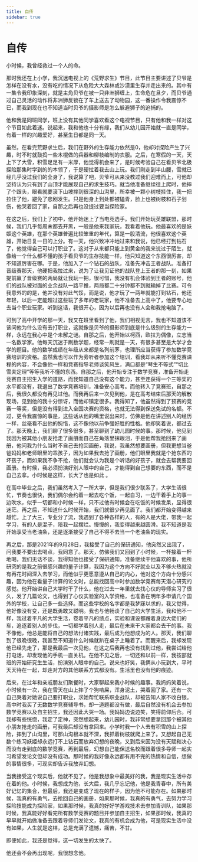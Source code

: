 ```yaml
---
title: 自传
sidebar: true
---
```


# 自传

<ClientOnly>
<title-pv/>
</ClientOnly>

小时候，我曾经救过一个人的命。


那时我还在上小学，我沉迷电视上的《荒野求生》节目，此节目主要讲述了贝爷是怎样在没有水，没有吃的情况下从危险大大森林或沙漠里生存并走出来的。其中有一集令我印象深刻，就是主角贝爷在被一只非洲狮缠上，生命危在旦夕，而贝爷通过自己灵活的动作将非洲狮反锁在了车上送去了动物园，这一番操作令我震惊不已，而我到现在也不知道当时贝爷的摄影师是怎么躲避狮子的追捕的。


他和我是同班同学，班上没有其他同学喜欢看这个电视节目，只有他和我一样对这个节目如此着迷。说起来，我和他也十分有缘，我们从幼儿园开始就一直是同学，有着一样的兴趣爱好，甚至生日都是同一天。


虽然，在看完荒野求生后，我们在野外的生存能力依然是0，他却对探险产生了兴趣，时不时就鼓捣一些木棍做的兵器和柳枝编制的衣服。之后，在寒假的一天，天上下了大雪，积雪足足有一米厚，他觉得机会来了，是时候考验自己在看贝爷北极探险那集时学到的的本领了，于是硬拉着我去山上玩。我们刚走到半山腰，雪就已经几乎没过我们的全身了，我说算了吧，贝爷可从来没教过我们迎难而上，可他却坚持认为只有到了山顶才能展现自己的求生技巧。就当他准备继续往上爬时，他摔了个跟头，眼看就要滚下山坡摔到很深的山沟里，所幸被一颗小树枝挂住，我一把拉住了他，避免了悲剧发生。只是他身上到处都被磕青，脸上也被树枝和石子划伤，他哭着回了家，自那之后再也没提过要当探险家。


在这之后，我们上了初中，他开始迷上了当电竞选手。我们开始玩英雄联盟，那时候，我们几乎每周末都去开黑，一般是他来我家玩，我看着他玩。他最喜欢的是妖姬这个英雄，在那个英雄普遍比较笨重的年代，算是一股清流，他很喜欢这个英雄，开始日复一日的上分。有一天，他兴致冲冲地过来和我说，他已经打到钻石了，他觉得自己可以打职业了。这对于从来都只能上到黄金的我来说过于陌生，就像给一个什么都不懂的孩子看贝爷的生存技能一样，他只知道这个东西很厉害，却不知道厉害在哪。于是，他加入了一个钻石的战队，准备先冲击王者战队。准备打晋级赛那天，他硬把我拉过来，说为了让我见证他的战队登上王者的那一刻，如果提前赢了晋级赛的两局就让我玩一把，很可惜，我没有机会体验到王者的账号，他们的战队被对面的业余战队一路平推，两局都二十分钟都不到就输掉了比赛。可令我意外的的是，他并没有对此气馁，而是说，他才玩了一两年就能打到钻石，他还年轻，以后一定能超过这些玩了多年的老玩家，他不准备去上高中了，他要专心地去当个职业玩家。听到这话，我很开心，因为以后再也没有人会和我抢电脑了。


可到了高中开学的那一天，我又在班里看到了他，我们相视无言，我也不知道该不该问他为什么没有去打职业，这就像是贝爷的摄影师到底是什么级别的生存能力一样，永远在我心中是个未解之谜。自那之后，他开始以柯西，欧拉为偶像，立志当一名数学家。他每天沉迷于刷数学题，经常一刷就是一天，有很多甚至是大学才会学的题目。他的数学成绩在年级从来都是名列前茅，也理所应当获得了参加数学竞赛培训的资格。虽然我也可以作为旁听者参加这个培训，看我却从来听不懂竞赛课程的内容，不会像他一样和竞赛指导老师谈笑风生，满口都是“琴生不等式”“切比雪夫定理”等等我听不懂的东西。自那之后，他开始专注于数学竞赛，准备开始走竞赛自主招生入学的道路，而我知道自己没有这个能力，甚至连获得一个三等奖的水平都没有，我退出了数学竞赛培训，准备安心高考。而他转入了竞赛班，自那之后，我很久都没有再见过他。而我再后来一次见到他，是在高考结束后那天的解散现场，见到他的我十分惊讶，而他却镇定很多。我得知了，他虽然得到了预赛的竞赛一等奖，但是没有得到进入全国决赛的资格，也就无法得到保送免试的名额。不过，更令我震惊的事是，这些话从他的嘴里说出来时，仿佛是他在讲述别人的经历一样，丝毫看不出他的惋惜，这不像他以前争强好胜的性格。他却笑着说，都过去了。那天晚上，我们聊了很多很多，甚至聊到了幼儿园时候的事。那时候，他见到我因为被其他小朋友抢走了画册而自己在角落里抹眼泪，于是他帮我抢回来了画册，他问我为什么当时不自己去抢回画册，我说，我虽然想要画册，但我更想当爸爸妈妈和老师眼里的乖孩子，因为如果我去抢了画册，他们眼里我就是个抢东西的坏孩子，而如果我不争不抢，他们就会认为我是个听话的好孩子，就会去帮我要回画册。有时候，我必须扮演好别人眼中的自己，才能得到自己想要的东西，而不是自己去拿。小时候是这样，长大了也是如此 。


在高中毕业之后，我们虽然考入了一所大学，但是我们很少联系了，大学生活很忙，节奏也很快，我们偶尔会约着一起去吃个饭，一起自习，一边干着手上的事一边吹水，似乎一切都和小时候一样，只不过他有时候会在吃饭的时候发呆，显得很迷茫。再之后，不知道什么时候开始，我们就很少再见面了。我们都开始变得越来越忙。上了大三，专业分了流，我遇到了各种各样的人，有的人是大佬，带我一起学习，有的人是混子，陪我一起摆烂。慢慢的，我变得越来越圆滑。我不知道是我开始享受当老油条，还是逐渐接受了自己不得不去当一个老油条的现实。


再之后，那是2021年的9月28日，我接受了自己的保研通知，他突然又出现了，问我要不要出去喝点，我同意了。那天，仿佛我们又回到了小时候，一杯接着一杯地喝，我们无话不谈，我得知他也接受了保研通知，准备继续干他喜欢的事，他所研究的是我之前很感兴趣的量子计算，我因为这个方向不好就业以及不够火热就没有再花时间深入去学习，而他似乎更愿意遵从自己的内心，他对这个方向十分感兴趣，因为他在看量子计算的论文时，总能找回高中时参加数学竞赛每天潜心研究的感觉。他开始讲自己大学时干了什么，他在过去一年里就去找心仪的导师实习了很久，发了几篇论文，也得到了心仪实验室的入学资格，也准备在明年多申请几个国外的学校，让自己多一些选择。而这些学校的名字都是我梦寐以求的，我又觉得，他好像没有变，还是既勇敢又聪明。我也与他畅谈了自己的大学生活，我和他不一样，我过着平凡的大学生活，卷着平凡的绩点，实验和课设都蹭着身边大佬们的车，追逐着别人的步伐，一切都学着别人走，最后在未来干大家都会去干的事。我不像他，他总是能将自己的想法付诸实践，最后成为他想成为的人。那天，我们聊到了很晚很晚，我甚至不知道什么时候就趴在桌子上睡着了。而醒来后，我却发现他已经先走了，那是我最后一次见他，在这之后我再也没有找到过他，我尝试给他打电话，却发现他的手机一直关机。在他不见之后，一切还和以前一样，我按部就班的开始研究生生活，扮演别人眼中的自己。说来也好笑，我俩从小玩到大，平时天天待在一起，却连对方的其他联系方式都没有。生活里也没有他的痕迹。


后来，在过年和亲戚朋友们聚餐时，大家聊起来我小时候的趣事。我妈妈笑着说，小时候有一次，我在雪天在山上摔了个狗啃屎，浑身泥土，哭着回了家。还有一次自己哭着对她说自己要打职业，求她帮忙联系职业战队，却被告知人家不收白银。高中时我买了无数数学竞赛辅导书，却一道题都没有做，最后自然没有机会去参加数学竞赛以及自主招生，我还因此大哭一场。我妈妈边说边笑，笑得前仰后合。可我却有些恍惚，我定了定神，突然想起来，幼儿园时，我非常想要拿回那个被其他小朋友抢走的画册，可我最后却没有拿回来。小学时我一个人去有积雪的山上探险，摔到了山沟里，可那山沟根本就不深，我抓着树枝就爬上来了。又想起自己无数个练习妖姬却永远打不上钻石而放弃幻想的夜晚，又到后来因为没有天赋和决心而没有走到底的数学竞赛，再到最后，幻想自己能保送名校而跟着很多导师一起实习希望发论文但却没有成功。那时候的我好像永远都有用不完的热情和自信，想做的事情很多，可现实却告诉我放弃幻想。


当我接受这个现实后，他就不见了。他是我想象中最美好的我，我是现实生活中存在着的他。小时候，我想成为他，长大后，我几乎忘记他，他是我青春中，所有美好记忆的集合，但最后，我还是变成了现在的样子，因为他不可能存在。如果那时候，我真的有勇气，去抢回自己的画册，如果那时候，我真的有勇气，去努力学习探险技能成为探险家，如果那时候，我真的好好学游戏技术去参加青训队，如果那时候，我真能好好看完所有数学竞赛的题目并参加自主招生，如果那时候，我真的早早就开始做准备去跟着导师们发论文，我真的有机会成为他，可是现实生活中没有如果，人生就是这样，总是充满了遗憾，痛苦，不甘。


即便如此，我还是觉得，这一切发生的太快了。


他还会不会再出现呢，我很想念他。

<ClientOnly>
  <leave/>
</ClientOnly/>